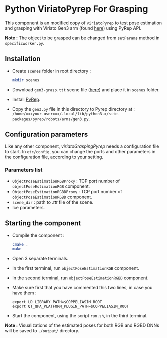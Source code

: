 # Python ViriatoPyrep For Grasping

This component is an modified copy of `viriatoPyrep` to test pose estimation and grasping with Viriato Gen3 arm (found [here](https://drive.google.com/file/d/1xcmN0KhPeRa4pRaAOfZrDxP2IEozzAGO/view?usp=sharing)) using PyRep API.

__Note :__ The object to be grasped can be changed from `setParams` method in `specificworker.py`.

## Installation

-   Create `scenes` folder in root directory :
    ```bash
    mkdir scenes
    ```

-   Download `gen3-grasp.ttt` scene file ([here](https://drive.google.com/file/d/1gFHsyBqky7cCBgXoe9hK59SblADZyP20/view?usp=sharing)) and place it in `scenes` folder.

-   Install [PyRep](https://github.com/stepjam/PyRep).

-   Copy the `gen3.py` file in this directory to Pyrep directory at : `/home/xxxyour-userxxx/.local/lib/python3.x/site-packages/pyrep/robots/arms/gen3.py`.

## Configuration parameters

Like any other component, *viriatoGraspingPyrep* needs a configuration file to start. In `etc/config`, you can change the ports and other parameters in the configuration file, according to your setting.

### Parameters list

-   `ObjectPoseEstimationRGBProxy` : TCP port number of `objectPoseEstimationRGB` component.
-   `ObjectPoseEstimationRGBDProxy` : TCP port number of `objectPoseEstimationRGBD` component.
-   `scene_dir` : path to _.ttt_ file of the scene.
-   Ice parameters.

## Starting the component

-   Compile the component :
    ```bash
    cmake .
    make
    ```

-   Open 3 separate terminals.

-   In the first terminal, run `objectPoseEstimationRGB` component.

-   In the second terminal, run `objectPoseEstimationRGBD` component.

-   Make sure first that you have commented this two lines, in case you have them :
    ```
    export LD_LIBRARY_PATH=$COPPELIASIM_ROOT
    export QT_QPA_PLATFORM_PLUGIN_PATH=$COPPELIASIM_ROOT
    ```

-   Start the component, using the script `run.sh`, in the third terminal.

__Note :__ Visualizations of the estimated poses for both RGB and RGBD DNNs will be saved to `./output/` directory.
